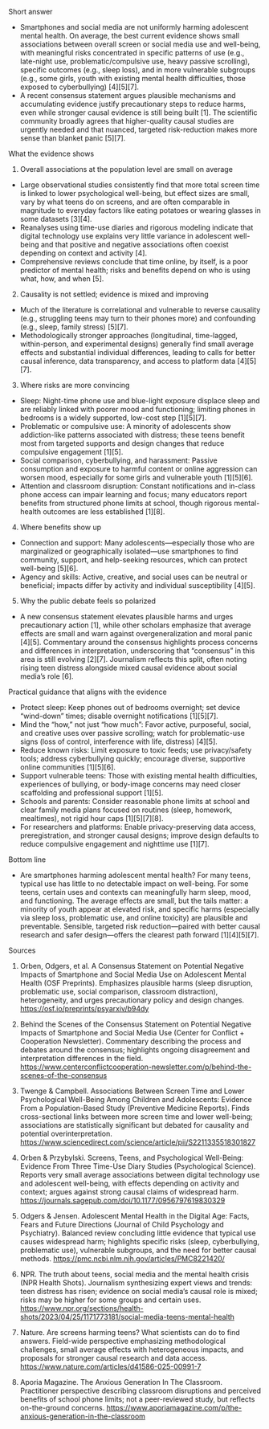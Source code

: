 Short answer
- Smartphones and social media are not uniformly harming adolescent mental health. On average, the best current evidence shows small associations between overall screen or social media use and well-being, with meaningful risks concentrated in specific patterns of use (e.g., late-night use, problematic/compulsive use, heavy passive scrolling), specific outcomes (e.g., sleep loss), and in more vulnerable subgroups (e.g., some girls, youth with existing mental health difficulties, those exposed to cyberbullying) [4][5][7].  
- A recent consensus statement argues plausible mechanisms and accumulating evidence justify precautionary steps to reduce harms, even while stronger causal evidence is still being built [1]. The scientific community broadly agrees that higher-quality causal studies are urgently needed and that nuanced, targeted risk-reduction makes more sense than blanket panic [5][7].

What the evidence shows
1) Overall associations at the population level are small on average
- Large observational studies consistently find that more total screen time is linked to lower psychological well-being, but effect sizes are small, vary by what teens do on screens, and are often comparable in magnitude to everyday factors like eating potatoes or wearing glasses in some datasets [3][4].  
- Reanalyses using time-use diaries and rigorous modeling indicate that digital technology use explains very little variance in adolescent well-being and that positive and negative associations often coexist depending on context and activity [4].  
- Comprehensive reviews conclude that time online, by itself, is a poor predictor of mental health; risks and benefits depend on who is using what, how, and when [5].

2) Causality is not settled; evidence is mixed and improving
- Much of the literature is correlational and vulnerable to reverse causality (e.g., struggling teens may turn to their phones more) and confounding (e.g., sleep, family stress) [5][7].  
- Methodologically stronger approaches (longitudinal, time-lagged, within-person, and experimental designs) generally find small average effects and substantial individual differences, leading to calls for better causal inference, data transparency, and access to platform data [4][5][7].

3) Where risks are more convincing
- Sleep: Night-time phone use and blue-light exposure displace sleep and are reliably linked with poorer mood and functioning; limiting phones in bedrooms is a widely supported, low-cost step [1][5][7].  
- Problematic or compulsive use: A minority of adolescents show addiction-like patterns associated with distress; these teens benefit most from targeted supports and design changes that reduce compulsive engagement [1][5].  
- Social comparison, cyberbullying, and harassment: Passive consumption and exposure to harmful content or online aggression can worsen mood, especially for some girls and vulnerable youth [1][5][6].  
- Attention and classroom disruption: Constant notifications and in-class phone access can impair learning and focus; many educators report benefits from structured phone limits at school, though rigorous mental-health outcomes are less established [1][8].

4) Where benefits show up
- Connection and support: Many adolescents—especially those who are marginalized or geographically isolated—use smartphones to find community, support, and help-seeking resources, which can protect well-being [5][6].  
- Agency and skills: Active, creative, and social uses can be neutral or beneficial; impacts differ by activity and individual susceptibility [4][5].

5) Why the public debate feels so polarized
- A new consensus statement elevates plausible harms and urges precautionary action [1], while other scholars emphasize that average effects are small and warn against overgeneralization and moral panic [4][5]. Commentary around the consensus highlights process concerns and differences in interpretation, underscoring that “consensus” in this area is still evolving [2][7]. Journalism reflects this split, often noting rising teen distress alongside mixed causal evidence about social media’s role [6].

Practical guidance that aligns with the evidence
- Protect sleep: Keep phones out of bedrooms overnight; set device “wind-down” times; disable overnight notifications [1][5][7].  
- Mind the “how,” not just “how much”: Favor active, purposeful, social, and creative uses over passive scrolling; watch for problematic-use signs (loss of control, interference with life, distress) [4][5].  
- Reduce known risks: Limit exposure to toxic feeds; use privacy/safety tools; address cyberbullying quickly; encourage diverse, supportive online communities [1][5][6].  
- Support vulnerable teens: Those with existing mental health difficulties, experiences of bullying, or body-image concerns may need closer scaffolding and professional support [1][5].  
- Schools and parents: Consider reasonable phone limits at school and clear family media plans focused on routines (sleep, homework, mealtimes), not rigid hour caps [1][5][7][8].  
- For researchers and platforms: Enable privacy-preserving data access, preregistration, and stronger causal designs; improve design defaults to reduce compulsive engagement and nighttime use [1][7].

Bottom line
- Are smartphones harming adolescent mental health? For many teens, typical use has little to no detectable impact on well-being. For some teens, certain uses and contexts can meaningfully harm sleep, mood, and functioning. The average effects are small, but the tails matter: a minority of youth appear at elevated risk, and specific harms (especially via sleep loss, problematic use, and online toxicity) are plausible and preventable. Sensible, targeted risk reduction—paired with better causal research and safer design—offers the clearest path forward [1][4][5][7].

Sources
1) Orben, Odgers, et al. A Consensus Statement on Potential Negative Impacts of Smartphone and Social Media Use on Adolescent Mental Health (OSF Preprints). Emphasizes plausible harms (sleep disruption, problematic use, social comparison, classroom distraction), heterogeneity, and urges precautionary policy and design changes. https://osf.io/preprints/psyarxiv/b94dy

2) Behind the Scenes of the Consensus Statement on Potential Negative Impacts of Smartphone and Social Media Use (Center for Conflict + Cooperation Newsletter). Commentary describing the process and debates around the consensus; highlights ongoing disagreement and interpretation differences in the field. https://www.centerconflictcooperation-newsletter.com/p/behind-the-scenes-of-the-consensus

3) Twenge & Campbell. Associations Between Screen Time and Lower Psychological Well-Being Among Children and Adolescents: Evidence From a Population-Based Study (Preventive Medicine Reports). Finds cross-sectional links between more screen time and lower well-being; associations are statistically significant but debated for causality and potential overinterpretation. https://www.sciencedirect.com/science/article/pii/S2211335518301827

4) Orben & Przybylski. Screens, Teens, and Psychological Well-Being: Evidence From Three Time-Use Diary Studies (Psychological Science). Reports very small average associations between digital technology use and adolescent well-being, with effects depending on activity and context; argues against strong causal claims of widespread harm. https://journals.sagepub.com/doi/10.1177/0956797619830329

5) Odgers & Jensen. Adolescent Mental Health in the Digital Age: Facts, Fears and Future Directions (Journal of Child Psychology and Psychiatry). Balanced review concluding little evidence that typical use causes widespread harm; highlights specific risks (sleep, cyberbullying, problematic use), vulnerable subgroups, and the need for better causal methods. https://pmc.ncbi.nlm.nih.gov/articles/PMC8221420/

6) NPR. The truth about teens, social media and the mental health crisis (NPR Health Shots). Journalism synthesizing expert views and trends: teen distress has risen; evidence on social media’s causal role is mixed; risks may be higher for some groups and certain uses. https://www.npr.org/sections/health-shots/2023/04/25/1171773181/social-media-teens-mental-health

7) Nature. Are screens harming teens? What scientists can do to find answers. Field-wide perspective emphasizing methodological challenges, small average effects with heterogeneous impacts, and proposals for stronger causal research and data access. https://www.nature.com/articles/d41586-025-00991-7

8) Aporia Magazine. The Anxious Generation In The Classroom. Practitioner perspective describing classroom disruptions and perceived benefits of school phone limits; not a peer-reviewed study, but reflects on-the-ground concerns. https://www.aporiamagazine.com/p/the-anxious-generation-in-the-classroom